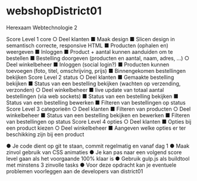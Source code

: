 # webshopDistrict01
Herexaam Webtechnologie 2

Score Level 1 core
  ○ Deel klanten
    ■ Maak design
    ■ Slicen design in semantisch correcte, responsive HTML
    ■ Producten (ophalen en) weergeven
    ■ Inloggen
    ■ Product + aantal kunnen aanduiden om te bestellen
    ■ Bestelling doorgeven (producten en aantal, naam, adres, …)
  ○ Deel winkelbeheer
    ■ Inloggen (social login?)
    ■ Producten kunnen toevoegen (foto, titel, omschrijving, prijs)
    ■ Binnengekomen bestellingen bekijken
Score Level 2 status
  ○ Deel klanten
    ■ Gemaakte bestelling bekijken
    ■ Status van een bestelling bekijken (wachten op verzending, verzonden)
  ○ Deel winkelbeheer
    ■ live update van totaal aantal bestellingen (via web sockets)
    ■ Status van een bestelling bekijken
    ■ Status van een bestelling bewerken
    ■ Filteren van bestellingen op status
Score Level 3 categorieën
  ○ Deel klanten
    ■ Filteren van producten
  ○ Deel winkelbeheer
    ■ Status van een bestelling bekijken en bewerken
    ■ Filteren van bestellingen op status
Score Level 4 opties
  ○ Deel klanten
    ■ Opties bij een product kiezen
  ○ Deel winkelbeheer
    ■ Aangeven welke opties er ter beschikking zijn bij een product

● Je code dient op git te staan, commit regelmatig en vanaf dag 1
● Maak zinvol gebruik van CSS animaties
● Je kan pas naar een volgend score level gaan als het voorgaande 100% klaar is
● Gebruik gulp.js als buildtool met minstens 3 zinvolle tasks
● Voor deze opdracht kan je eventuele problemen voorleggen aan de developers van
district01
